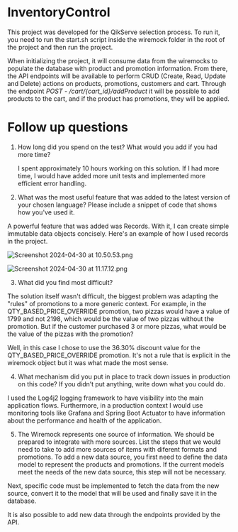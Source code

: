 # InventoryControl

This project was developed for the QikServe selection process. To run it, you need to run the start.sh script inside the wiremock folder in the root of the project and then run the project.

When initializing the project, it will consume data from the wiremocks to populate the database with product and promotion information. From there, the API endpoints will be available to perform CRUD (Create, Read, Update and Delete) actions on products, promotions, customers and cart. Through the endpoint *POST - /cart/{cart_id}/addProduct* it will be possible to add products to the cart, and if the product has promotions, they will be applied.


# Follow up questions
1. How long did you spend on the test? What would you add if you had more time?

   
   I spent approximately 10 hours working on this solution. If I had more time, I would have added more unit tests and implemented more efficient error handling.


2. What was the most useful feature that was added to the latest version of your chosen language? Please include a snippet of code that shows how you've used it.

A powerful feature that was added was Records. With it, I can create simple immutable data objects concisely. Here's an example of how I used records in the project.

![Screenshot 2024-04-30 at 10.50.53.png](..%2F..%2F..%2F..%2F..%2F..%2F..%2Fvar%2Ffolders%2F2_%2F43qjh7g503l89k8v69x7pqnm0000gn%2FT%2FTemporaryItems%2FNSIRD_screencaptureui_N3fMft%2FScreenshot%202024-04-30%20at%2010.50.53.png)

![Screenshot 2024-04-30 at 11.17.12.png](..%2F..%2F..%2F..%2F..%2F..%2F..%2Fvar%2Ffolders%2F2_%2F43qjh7g503l89k8v69x7pqnm0000gn%2FT%2FTemporaryItems%2FNSIRD_screencaptureui_xfqnjs%2FScreenshot%202024-04-30%20at%2011.17.12.png)

3. What did you find most difficult?

The solution itself wasn't difficult, the biggest problem was adapting the "rules" of promotions to a more generic context. For example, in the QTY_BASED_PRICE_OVERRIDE promotion, two pizzas would have a value of 1799 and not 2198, which would be the value of two pizzas without the promotion. But if the customer purchased 3 or more pizzas, what would be the value of the pizzas with the promotion?

Well, in this case I chose to use the 36.30% discount value for the QTY_BASED_PRICE_OVERRIDE promotion. It's not a rule that is explicit in the wiremock object but it was what made the most sense.


4. What mechanism did you put in place to track down issues in production on this code? If you didn’t put anything, write down what you
   could do.

I used the Log4j2 logging framework to have visibility into the main application flows. Furthermore, in a production context I would use monitoring tools like Grafana and Spring Boot Actuator to have information about the performance and health of the application.


5. The Wiremock represents one source of information. We should be prepared to integrate with more sources. List the steps that we would need to take to add more sources of items with diferent formats and promotions.
   To add a new data source, you first need to define the data model to represent the products and promotions. If the current models meet the needs of the new data source, this step will not be necessary.

Next, specific code must be implemented to fetch the data from the new source, convert it to the model that will be used and finally save it in the database.

It is also possible to add new data through the endpoints provided by the API.